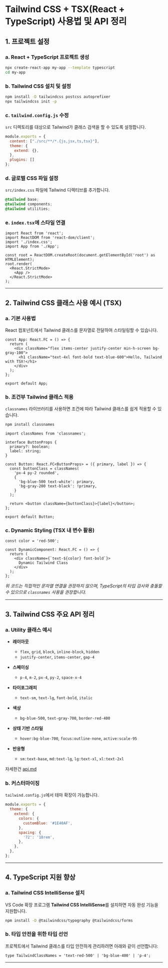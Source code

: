 # Tailwind CSS + TSX(React + TypeScript) 사용법 및 API 정리

## 1. 프로젝트 설정

### a. React + TypeScript 프로젝트 생성
```bash
npx create-react-app my-app --template typescript
cd my-app
```

### b. Tailwind CSS 설치 및 설정
```bash
npm install -D tailwindcss postcss autoprefixer
npx tailwindcss init -p
```

### c. `tailwind.config.js` 수정
`src` 디렉토리를 대상으로 Tailwind가 클래스 검색을 할 수 있도록 설정합니다.

```js
module.exports = {
  content: ["./src/**/*.{js,jsx,ts,tsx}"],
  theme: {
    extend: {},
  },
  plugins: []
};
```

### d. 글로벌 CSS 파일 설정
`src/index.css` 파일에 Tailwind 디렉티브를 추가합니다.

```css
@tailwind base;
@tailwind components;
@tailwind utilities;
```

### e. `index.tsx`에 스타일 연결
```tsx
import React from 'react';
import ReactDOM from 'react-dom/client';
import './index.css';
import App from './App';

const root = ReactDOM.createRoot(document.getElementById('root') as HTMLElement);
root.render(
  <React.StrictMode>
    <App />
  </React.StrictMode>
);
```

---

## 2. Tailwind CSS 클래스 사용 예시 (TSX)

### a. 기본 사용법
React 컴포넌트에서 Tailwind 클래스를 문자열로 전달하여 스타일링할 수 있습니다.

```tsx
const App: React.FC = () => {
  return (
    <div className="flex items-center justify-center min-h-screen bg-gray-100">
      <h1 className="text-4xl font-bold text-blue-600">Hello, Tailwind with TSX!</h1>
    </div>
  );
};

export default App;
```

### b. 조건부 Tailwind 클래스 적용
`classnames` 라이브러리를 사용하면 조건에 따라 Tailwind 클래스를 쉽게 적용할 수 있습니다.

```bash
npm install classnames
```

```tsx
import classNames from 'classnames';

interface ButtonProps {
  primary?: boolean;
  label: string;
}

const Button: React.FC<ButtonProps> = ({ primary, label }) => {
  const buttonClass = classNames(
    'px-4 py-2 rounded',
    {
      'bg-blue-500 text-white': primary,
      'bg-gray-200 text-black': !primary,
    }
  );

  return <button className={buttonClass}>{label}</button>;
};

export default Button;
```

### c. Dynamic Styling (TSX 내 변수 활용)
```tsx
const color = 'red-500';

const DynamicComponent: React.FC = () => {
  return (
    <div className={`text-${color} font-bold`}>
      Dynamic Tailwind Class
    </div>
  );
};
```

*위 코드는 직접적인 문자열 연결을 권장하지 않으며, TypeScript의 타입 검사와 충돌할 수 있으므로 `classnames` 사용을 권장합니다.*

---

## 3. Tailwind CSS 주요 API 정리

### a. Utility 클래스 예시
- **레이아웃**  
  - `flex`, `grid`, `block`, `inline-block`, `hidden`
  - `justify-center`, `items-center`, `gap-4`
  
- **스페이싱**  
  - `p-4`, `m-2`, `px-4`, `py-2`, `space-x-4`
  
- **타이포그래피**  
  - `text-sm`, `text-lg`, `font-bold`, `italic`
  
- **색상**  
  - `bg-blue-500`, `text-gray-700`, `border-red-400`
  
- **상태 기반 스타일**  
  - `hover:bg-blue-700`, `focus:outline-none`, `active:scale-95`
  
- **반응형**  
  - `sm:text-base`, `md:text-lg`, `lg:text-xl`, `xl:text-2xl`

자세한건 [api.md](api.md)

### b. 커스터마이징
`tailwind.config.js`에서 테마 확장이 가능합니다.

```js
module.exports = {
  theme: {
    extend: {
      colors: {
        customBlue: '#1E40AF',
      },
      spacing: {
        '72': '18rem',
      },
    },
  },
};
```

---

## 4. TypeScript 지원 향상

### a. Tailwind CSS IntelliSense 설치
VS Code 확장 프로그램 **Tailwind CSS IntelliSense**를 설치하면 자동 완성 기능을 지원합니다.

```bash
npm install -D @tailwindcss/typography @tailwindcss/forms
```

### b. 타입 안전을 위한 타입 선언
프로젝트에서 Tailwind 클래스를 타입 안전하게 관리하려면 아래와 같이 선언합니다:

```tsx
type TailwindClassNames = 'text-red-500' | 'bg-blue-400' | 'p-4';
```

---

